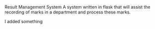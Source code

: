 ﻿Result Management System
A system written in flask that will assist the recording of marks in a department and process these marks.

I added something
